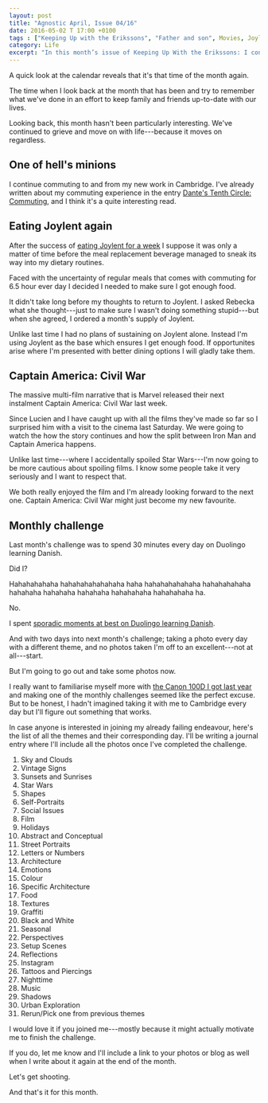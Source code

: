 ```yaml
---
layout: post
title: "Agnostic April, Issue 04/16"
date: 2016-05-02 T 17:00 +0100
tags : ["Keeping Up with the Erikssons", "Father and son", Movies, Joylent]
category: Life
excerpt: "In this month’s issue of Keeping Up With the Erikssons: I continue commuting, eat more Joylent, Lucien and I go watch the next Marvel film (no spoilers, promise), I look back at this month's challenge and invite you to join this month's challenge."
---
```

A quick look at the calendar reveals that it's that time of the month again.

The time when I look back at the month that has been and try to remember what we've done in an effort to keep family and friends up-to-date with our lives.

Looking back, this month hasn't been particularly interesting. We've continued to grieve and move on with life---because it moves on regardless.

## One of hell's minions

I continue commuting to and from my new work in Cambridge. I've already written about my commuting experience in the entry [Dante's Tenth Circle: Commuting][commuting], and I think it's a quite interesting read.

## Eating Joylent again

After the success of [eating Joylent for a week][joylent] I suppose it was only a matter of time before the meal replacement beverage managed to sneak its way into my dietary routines.

Faced with the uncertainty of regular meals that comes with commuting for 6.5 hour ever day I decided I needed to make sure I got enough food.

It didn't take long before my thoughts to return to Joylent. I asked Rebecka what she thought---just to make sure I wasn't doing something stupid---but when she agreed, I ordered a month's supply of Joylent.

Unlike last time I had no plans of sustaining on Joylent alone. Instead I'm using Joylent as the base which ensures I get enough food. If opportunites arise where I'm presented with better dining options I will gladly take them.

## Captain America: Civil War

The massive multi-film narrative that is Marvel released their next instalment Captain America: Civil War last week.

Since Lucien and I have caught up with all the films they've made so far so I surprised him with a visit to the cinema last Saturday. We were going to watch the how the story continues and how the split between Iron Man and Captain America happens.

Unlike last time---where I accidentally spoiled Star Wars---I'm now going to be more cautious about spoiling films. I know some people take it very seriously and I want to respect that.

We both really enjoyed the film and I'm already looking forward to the next one. Captain America: Civil War might just become my new favourite.

## Monthly challenge

Last month's challenge was to spend 30 minutes every day on Duolingo learning Danish.

Did I?

Hahahahahaha hahahahahahahaha haha hahahahahahaha hahahahahaha hahahaha hahahaha hahahaha hahahahaha hahahahaha ha.

No.

I spent [sporadic moments at best on Duolingo learning Danish][duolingo].

And with two days into next month's challenge; taking a photo every day with a different theme, and no photos taken I'm off to an excellent---not at all---start.

But I'm going to go out and take some photos now.

I really want to familiarise myself more with [the Canon 100D I got last year][camera] and making one of the monthly challenges seemed like the perfect excuse. But to be honest, I hadn't imagined taking it with me to Cambridge every day but I'll figure out something that works.

In case anyone is interested in joining my already failing endeavour, here's the list of all the themes and their corresponding day. I'll be writing a journal entry where I'll include all the photos once I've completed the challenge.

1. Sky and Clouds
2. Vintage Signs
3. Sunsets and Sunrises
4. Star Wars
5. Shapes
6. Self-Portraits
7. Social Issues
8. Film
9. Holidays
10. Abstract and Conceptual
11. Street Portraits
12. Letters or Numbers
13. Architecture
14. Emotions
15. Colour
16. Specific Architecture
17. Food
18. Textures
19. Graffiti
20. Black and White
21. Seasonal
22. Perspectives
23. Setup Scenes
24. Reflections
25. Instagram
26. Tattoos and Piercings
27. Nighttime
28. Music
29. Shadows
30. Urban Exploration
31. Rerun/Pick one from previous themes

I would love it if you joined me---mostly because it might actually motivate me to finish the challenge.

If you do, let me know and I'll include a link to your photos or blog as well when I write about it again at the end of the month.

Let's get shooting.

And that's it for this month.

[commuting]: /blog/dantes-tenth-circle-commuting
[joylent]: /blog/the-joys-of-living-on-joylent
[duolingo]: /blog/a-multilingual-monologue
[camera]: /blog/lights-camera-something